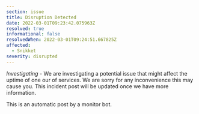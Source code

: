 ```yaml
---
section: issue
title: Disruption Detected
date: 2022-03-01T09:23:42.075963Z
resolved: true
informational: false
resolvedWhen: 2022-03-01T09:24:51.667825Z
affected:
  - Snikket
severity: disrupted
---
```

*Investigating* - We are investigating a potential issue that might affect the uptime of one our of services. We are sorry for any inconvenience this may cause you. This incident post will be updated once we have more information.

This is an automatic post by a monitor bot.
        